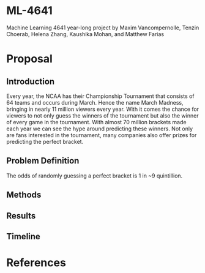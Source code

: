 # ML-4641
Machine Learning 4641 year-long project by Maxim Vancompernolle, Tenzin Choerab, Helena Zhang, Kaushika Mohan, and Matthew Farias

# Proposal
## Introduction
Every year, the NCAA has their Championship Tournament that consists of 64 teams and occurs during March. Hence the name March Madness, bringing in nearly 11 million viewers every year. With it comes the chance for viewers to not only guess the winners of the tournament but also the winner of every game in the tournament. With almost 70 million brackets made each year we can see the hype around predicting these winners. Not only are fans interested in the tournament, many companies also offer prizes for predicting the perfect bracket.
## Problem Definition
The odds of randomly guessing a perfect bracket is 1 in ~9 quintillion. 
## Methods
## Results
## Timeline
# References
